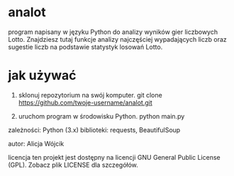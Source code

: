 # analot
program napisany w języku Python do analizy wyników gier liczbowych Lotto. Znajdziesz tutaj funkcje analizy najczęściej wypadających liczb oraz sugestie liczb na podstawie statystyk losowań Lotto.

# jak używać
1. sklonuj repozytorium na swój komputer.
   git clone https://github.com/twoje-username/analot.git

2. uruchom program w środowisku Python.
   python main.py

zależności:
Python (3.x)
biblioteki: requests, BeautifulSoup

autor: Alicja Wójcik

licencja
ten projekt jest dostępny na licencji GNU General Public License (GPL). Zobacz plik LICENSE dla szczegółów.

